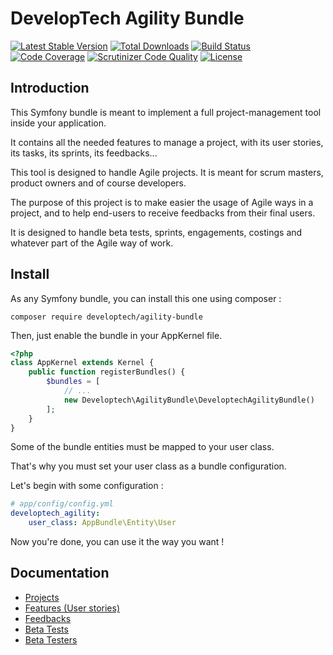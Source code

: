 DevelopTech Agility Bundle
==========================

[![Latest Stable Version](https://poser.pugx.org/developtech/agility-bundle/v/stable)](https://packagist.org/packages/developtech/agility-bundle)
[![Total Downloads](https://poser.pugx.org/developtech/agility-bundle/downloads)](https://packagist.org/packages/developtech/agility-bundle)
[![Build Status](https://scrutinizer-ci.com/g/DevelopTech/AgilityBundle/badges/build.png?b=master)](https://scrutinizer-ci.com/g/DevelopTech/AgilityBundle/build-status/master)
[![Code Coverage](https://scrutinizer-ci.com/g/DevelopTech/AgilityBundle/badges/coverage.png?b=master)](https://scrutinizer-ci.com/g/DevelopTech/AgilityBundle/?branch=master)
[![Scrutinizer Code Quality](https://scrutinizer-ci.com/g/DevelopTech/AgilityBundle/badges/quality-score.png?b=master)](https://scrutinizer-ci.com/g/DevelopTech/AgilityBundle/?branch=master)
[![License](https://poser.pugx.org/developtech/agility-bundle/license)](https://packagist.org/packages/developtech/agility-bundle)

Introduction
------------

This Symfony bundle is meant to implement a full project-management tool inside your application.

It contains all the needed features to manage a project, with its user stories, its tasks, its sprints, its feedbacks...

This tool is designed to handle Agile projects. It is meant for scrum masters, product owners and of course developers.

The purpose of this project is to make easier the usage of Agile ways in a project, and to help end-users to receive feedbacks from their final users.

It is designed to handle beta tests, sprints, engagements, costings and whatever part of the Agile way of work.

Install
-------

As any Symfony bundle, you can install this one using composer :

```
composer require developtech/agility-bundle
```

Then, just enable the bundle in your AppKernel file.

```php
<?php
class AppKernel extends Kernel {
    public function registerBundles() {
        $bundles = [
            // ...
            new Developtech\AgilityBundle\DeveloptechAgilityBundle()
        ];
    }
}
```

Some of the bundle entities must be mapped to your user class.

That's why you must set your user class as a bundle configuration.

Let's begin with some configuration :

```yaml
# app/config/config.yml
developtech_agility:
    user_class: AppBundle\Entity\User
```

Now you're done, you can use it the way you want !

Documentation
-------------

* [Projects](Resources/doc/projects.md)
* [Features (User stories)](Resources/doc/features.md)
* [Feedbacks](Resources/doc/feedbacks.md)
* [Beta Tests](Resources/doc/beta_tests.md)
* [Beta Testers](Resources/doc/beta_testers.md)
